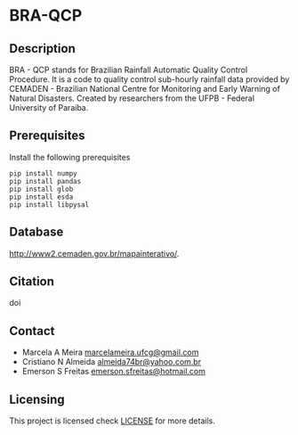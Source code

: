 # BRA-QCP
## Description
BRA - QCP stands for Brazilian Rainfall Automatic Quality Control Procedure. 
It is a code to quality control sub-hourly rainfall data provided by CEMADEN - Brazilian National Centre for Monitoring and Early Warning of Natural Disasters. Created by researchers from the UFPB - Federal University of Paraíba. 
## Prerequisites
Install the following prerequisites
```shell
pip install numpy
pip install pandas
pip install glob
pip install esda
pip install libpysal
```

## Database 
http://www2.cemaden.gov.br/mapainterativo/.

## Citation
doi
## Contact
* Marcela A Meira <marcelameira.ufcg@gmail.com>
* Cristiano N Almeida <almeida74br@yahoo.com.br>
* Emerson S Freitas <emerson.sfreitas@hotmail.com>
## Licensing
This project is licensed check [LICENSE](LICENSE.md) for more details.
